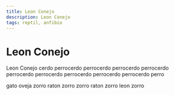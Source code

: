 ```yaml
---
title: Leon Conejo
description: Leon Conejo
tags: reptil, anfibio
---
```


# Leon Conejo

Leon Conejo cerdo perrocerdo perrocerdo perrocerdo perrocerdo perrocerdo perrocerdo perrocerdo perrocerdo perrocerdo perro

gato oveja zorro raton zorro zorro raton zorro leon zorro